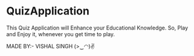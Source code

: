 # QuizApplication

This Quiz Application will Enhance your Educational Knowledge.
So, Play and Enjoy it, whenever you get time to play.

MADE BY:- VISHAL SINGH (>‿◠)✌
